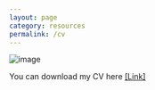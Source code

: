 ```yaml
---
layout: page
category: resources
permalink: /cv
---
```


![image](https://github.com/dailyminiii/dailyminiii.github.io/assets/79134282/c816d0d6-cbb3-432e-8454-2c8f07640ead)

You can download my CV here <a href="https://drive.google.com/file/d/1uZwP71LCJTdu6NXbo4TaMaeR3IAWUoEp/view?usp=sharing">[Link]</a>
